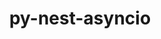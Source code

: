 ---
title: "py-nest-asyncio"
layout: cache
categories: [package, develop-2023-10-08]
meta: {"versions": ["1.5.6"], "compilers": ["gcc@=11.1.0", "gcc@=11.4.0", "gcc@=9.4.0", "oneapi@=2023.2.1"], "oss": ["ubuntu20.04"], "platforms": ["linux"], "targets": ["aarch64", "ppc64le", "x86_64_v3"], "stacks": ["data-vis-sdk", "e4s", "e4s-arm", "e4s-oneapi", "e4s-power", "root"], "num_specs": 11, "num_specs_by_stack": {"root": 11, "e4s-arm": 2, "e4s-power": 2, "data-vis-sdk": 2, "e4s": 3, "e4s-oneapi": 2}}
spec_details: [{"hash": "7h3qiv5brt7d4z7fesmefdnk54af4yww", "compiler": "gcc@=11.4.0", "versions": ["1.5.6"], "os": "ubuntu20.04", "platform": "linux", "target": "aarch64", "variants": ["build_system=python_pip"], "stacks": ["root", "e4s-arm"], "size": "-", "tarball": "https://binaries.spack.io/releases/develop-2023-10-08/build_cache/linux-ubuntu20.04-aarch64/gcc-11.4.0/py-nest-asyncio-1.5.6/linux-ubuntu20.04-aarch64-gcc-11.4.0-py-nest-asyncio-1.5.6-7h3qiv5brt7d4z7fesmefdnk54af4yww.spack"}, {"hash": "jyhp62qvd6mq54qs747rgyv4wez3onop", "compiler": "gcc@=11.4.0", "versions": ["1.5.6"], "os": "ubuntu20.04", "platform": "linux", "target": "aarch64", "variants": ["build_system=python_pip"], "stacks": ["root", "e4s-arm"], "size": "-", "tarball": "https://binaries.spack.io/releases/develop-2023-10-08/build_cache/linux-ubuntu20.04-aarch64/gcc-11.4.0/py-nest-asyncio-1.5.6/linux-ubuntu20.04-aarch64-gcc-11.4.0-py-nest-asyncio-1.5.6-jyhp62qvd6mq54qs747rgyv4wez3onop.spack"}, {"hash": "2iorlu7fyc7cvjmqtqu47fvc7nfxi5zu", "compiler": "gcc@=9.4.0", "versions": ["1.5.6"], "os": "ubuntu20.04", "platform": "linux", "target": "ppc64le", "variants": ["build_system=python_pip"], "stacks": ["root", "e4s-power"], "size": "-", "tarball": "https://binaries.spack.io/releases/develop-2023-10-08/build_cache/linux-ubuntu20.04-ppc64le/gcc-9.4.0/py-nest-asyncio-1.5.6/linux-ubuntu20.04-ppc64le-gcc-9.4.0-py-nest-asyncio-1.5.6-2iorlu7fyc7cvjmqtqu47fvc7nfxi5zu.spack"}, {"hash": "pyy2k7tbzno333uoywifwhvubpub4bcv", "compiler": "gcc@=9.4.0", "versions": ["1.5.6"], "os": "ubuntu20.04", "platform": "linux", "target": "ppc64le", "variants": ["build_system=python_pip"], "stacks": ["root", "e4s-power"], "size": "-", "tarball": "https://binaries.spack.io/releases/develop-2023-10-08/build_cache/linux-ubuntu20.04-ppc64le/gcc-9.4.0/py-nest-asyncio-1.5.6/linux-ubuntu20.04-ppc64le-gcc-9.4.0-py-nest-asyncio-1.5.6-pyy2k7tbzno333uoywifwhvubpub4bcv.spack"}, {"hash": "knjx6pomhac3sv4emswhy42v3a7hrlvt", "compiler": "gcc@=11.1.0", "versions": ["1.5.6"], "os": "ubuntu20.04", "platform": "linux", "target": "x86_64_v3", "variants": ["build_system=python_pip"], "stacks": ["data-vis-sdk", "root"], "size": "-", "tarball": "https://binaries.spack.io/releases/develop-2023-10-08/build_cache/linux-ubuntu20.04-x86_64_v3/gcc-11.1.0/py-nest-asyncio-1.5.6/linux-ubuntu20.04-x86_64_v3-gcc-11.1.0-py-nest-asyncio-1.5.6-knjx6pomhac3sv4emswhy42v3a7hrlvt.spack"}, {"hash": "kw6foggbyruigoopft5i75omtmzsse6d", "compiler": "gcc@=11.1.0", "versions": ["1.5.6"], "os": "ubuntu20.04", "platform": "linux", "target": "x86_64_v3", "variants": ["build_system=python_pip"], "stacks": ["data-vis-sdk", "root"], "size": "-", "tarball": "https://binaries.spack.io/releases/develop-2023-10-08/build_cache/linux-ubuntu20.04-x86_64_v3/gcc-11.1.0/py-nest-asyncio-1.5.6/linux-ubuntu20.04-x86_64_v3-gcc-11.1.0-py-nest-asyncio-1.5.6-kw6foggbyruigoopft5i75omtmzsse6d.spack"}, {"hash": "c5g4wqzihmdmoxmxcs3j7qv4re2nfcde", "compiler": "gcc@=11.4.0", "versions": ["1.5.6"], "os": "ubuntu20.04", "platform": "linux", "target": "x86_64_v3", "variants": ["build_system=python_pip"], "stacks": ["e4s", "root"], "size": "-", "tarball": "https://binaries.spack.io/releases/develop-2023-10-08/build_cache/linux-ubuntu20.04-x86_64_v3/gcc-11.4.0/py-nest-asyncio-1.5.6/linux-ubuntu20.04-x86_64_v3-gcc-11.4.0-py-nest-asyncio-1.5.6-c5g4wqzihmdmoxmxcs3j7qv4re2nfcde.spack"}, {"hash": "c6kqjxqnhax36esw67erpmmnw5zx5dxl", "compiler": "gcc@=11.4.0", "versions": ["1.5.6"], "os": "ubuntu20.04", "platform": "linux", "target": "x86_64_v3", "variants": ["build_system=python_pip"], "stacks": ["e4s", "root"], "size": "-", "tarball": "https://binaries.spack.io/releases/develop-2023-10-08/build_cache/linux-ubuntu20.04-x86_64_v3/gcc-11.4.0/py-nest-asyncio-1.5.6/linux-ubuntu20.04-x86_64_v3-gcc-11.4.0-py-nest-asyncio-1.5.6-c6kqjxqnhax36esw67erpmmnw5zx5dxl.spack"}, {"hash": "4cx3r6b5ltqgztdgy6hhdvjbjgswn3tg", "compiler": "gcc@=11.4.0", "versions": ["1.5.6"], "os": "ubuntu20.04", "platform": "linux", "target": "x86_64_v3", "variants": ["build_system=python_pip"], "stacks": ["e4s", "root"], "size": "-", "tarball": "https://binaries.spack.io/releases/develop-2023-10-08/build_cache/linux-ubuntu20.04-x86_64_v3/gcc-11.4.0/py-nest-asyncio-1.5.6/linux-ubuntu20.04-x86_64_v3-gcc-11.4.0-py-nest-asyncio-1.5.6-4cx3r6b5ltqgztdgy6hhdvjbjgswn3tg.spack"}, {"hash": "zuronulag2bhltqel2id4odqcr4qtee2", "compiler": "oneapi@=2023.2.1", "versions": ["1.5.6"], "os": "ubuntu20.04", "platform": "linux", "target": "x86_64_v3", "variants": ["build_system=python_pip"], "stacks": ["e4s-oneapi", "root"], "size": "-", "tarball": "https://binaries.spack.io/releases/develop-2023-10-08/build_cache/linux-ubuntu20.04-x86_64_v3/oneapi-2023.2.1/py-nest-asyncio-1.5.6/linux-ubuntu20.04-x86_64_v3-oneapi-2023.2.1-py-nest-asyncio-1.5.6-zuronulag2bhltqel2id4odqcr4qtee2.spack"}, {"hash": "s5rp74zxksqfcbz3artn2c2q37vtop6p", "compiler": "oneapi@=2023.2.1", "versions": ["1.5.6"], "os": "ubuntu20.04", "platform": "linux", "target": "x86_64_v3", "variants": ["build_system=python_pip"], "stacks": ["e4s-oneapi", "root"], "size": "-", "tarball": "https://binaries.spack.io/releases/develop-2023-10-08/build_cache/linux-ubuntu20.04-x86_64_v3/oneapi-2023.2.1/py-nest-asyncio-1.5.6/linux-ubuntu20.04-x86_64_v3-oneapi-2023.2.1-py-nest-asyncio-1.5.6-s5rp74zxksqfcbz3artn2c2q37vtop6p.spack"}]
---